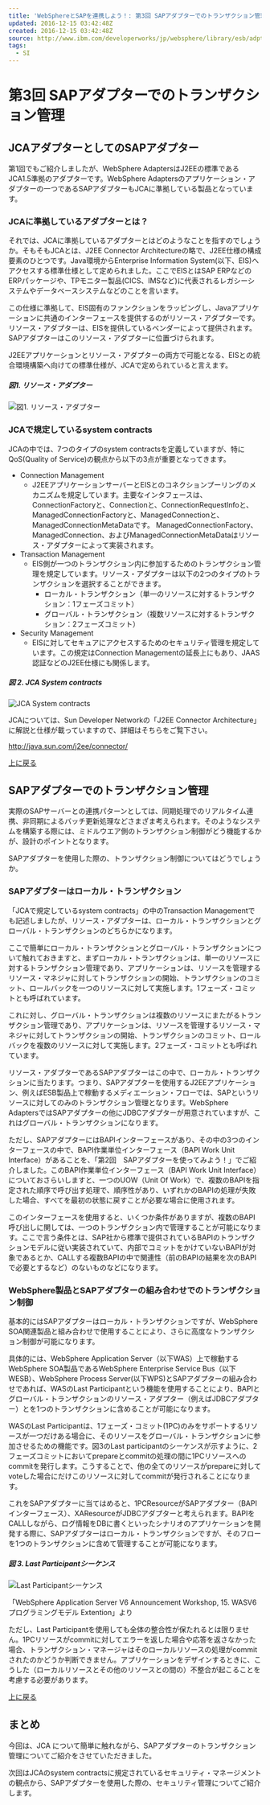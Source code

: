```yaml
---
title: 'WebSphereとSAPを連携しよう！: 第3回 SAPアダプターでのトランザクション管理'
updated: 2016-12-15 03:42:48Z
created: 2016-12-15 03:42:48Z
source: http://www.ibm.com/developerworks/jp/websphere/library/esb/adpt_sap/3.html
tags:
  - SI
---
```


# 第3回 SAPアダプターでのトランザクション管理

## JCAアダプターとしてのSAPアダプター

第1回でもご紹介しましたが、WebSphere AdaptersはJ2EEの標準であるJCA1.5準拠のアダプターです。WebSphere Adaptersのアプリケーション・アダプターの一つであるSAPアダプターもJCAに準拠している製品となっています。

### JCAに準拠しているアダプターとは？

それでは、JCAに準拠しているアダプターとはどのようなことを指すのでしょうか。そもそもJCAとは、J2EE Connector Architectureの略で、J2EE仕様の構成要素のひとつです。Java環境からEnterprise Information System(以下、EIS)へアクセスする標準仕様として定められました。ここでEISとはSAP ERPなどのERPパッケージや、TPモニター製品(CICS、IMSなど)に代表されるレガシーシステムやデータベースシステムなどのことを言います。

この仕様に準拠して、EIS固有のファンクションをラッピングし、Javaアプリケーションに共通のインターフェースを提供するのがリソース・アダプターです。リソース・アダプターは、EISを提供しているベンダーによって提供されます。SAPアダプターはこのリソース・アダプターに位置づけられます。

J2EEアプリケーションとリソース・アダプターの両方で可能となる、EISとの統合環境構築へ向けての標準仕様が、JCAで定められていると言えます。

##### 図1. リソース・アダプター

![図1. リソース・アダプター](../_resources/fig3_1.gif)

### JCAで規定しているsystem contracts

JCAの中では、7つのタイプのsystem contractsを定義していますが、特にQoS(Quality of Service)の観点から以下の3点が重要となってきます。

- Connection Management
    - J2EEアプリケーションサーバーとEISとのコネクションプーリングのメカニズムを規定しています。主要なインタフェースは、ConnectionFactoryと、Connectionと、ConnectionRequestInfoと、ManagedConnectionFactoryと、ManagedConnectionと、ManagedConnectionMetaDataです。 ManagedConnectionFactory、ManagedConnection、およびManagedConnectionMetaDataはリソース・アダプターによって実装されます。
- Transaction Management
    - EIS側が一つのトランザクション内に参加するためのトランザクション管理を規定しています。リソース・アダプターは以下の2つのタイプのトランザクションを選択することができます。
        - ローカル・トランザクション（単一のリソースに対するトランザクション：1フェーズコミット）
        - グローバル・トランザクション（複数リソースに対するトランザクション：2フェーズコミット）
- Security Management
    - EISに対してセキュアにアクセスするためのセキュリティ管理を規定しています。この規定はConnection Managementの延長上にもあり、JAAS認証などのJ2EE仕様にも関係します。

##### 図 2. JCA System contracts

![JCA System contracts](../_resources/fig3_2.gif)

JCAについては、Sun Developer Networkの「J2EE Connector Architecture」に解説と仕様が載っていますので、詳細はそちらをご覧下さい。

http://java.sun.com/j2ee/connector/

[上に戻る](http://www.ibm.com/developerworks/jp/websphere/library/esb/adpt_sap/3.html#ibm-pcon)

## SAPアダプターでのトランザクション管理

実際のSAPサーバーとの連携パターンとしては、同期処理でのリアルタイム連携、非同期によるバッチ更新処理などさまざま考えられます。そのようなシステムを構築する際には、ミドルウエア側のトランザクション制御がどう機能するかが、設計のポイントとなります。

SAPアダプターを使用した際の、トランザクション制御についてはどうでしょうか。

### SAPアダプターはローカル・トランザクション

「JCAで規定しているsystem contracts」の中のTransaction Managementでも記述しましたが、リソース・アダプターは、ローカル・トランザクションとグローバル・トランザクションのどちらかになります。

ここで簡単にローカル・トランザクションとグローバル・トランザクションについて触れておきますと、まずローカル・トランザクションは、単一のリソースに対するトランザクション管理であり、アプリケーションは、リソースを管理するリソース・マネジャに対してトランザクションの開始、トランザクションのコミット、ロールバックを一つのリソースに対して実施します。1フェーズ・コミットとも呼ばれています。

これに対し、グローバル・トランザクションは複数のリソースにまたがるトランザクション管理であり、アプリケーションは、リソースを管理するリソース・マネジャに対してトランザクションの開始、トランザクションのコミット、ロールバックを複数のリソースに対して実施します。2フェーズ・コミットとも呼ばれています。

リソース・アダプターであるSAPアダプターはこの中で、ローカル・トランザクションに当たります。つまり、SAPアダプターを使用するJ2EEアプリケーション、例えばESB製品上で稼動するメディエーション・フローでは、SAPというリソースに対してのみのトランザクション管理となります。WebSphere　AdaptersではSAPアダプターの他にJDBCアダプターが用意されていますが、これはグローバル・トランザクションになります。

ただし、SAPアダプターにはBAPIインターフェースがあり、その中の3つのインターフェースの中で、BAPI作業単位インターフェース（BAPI Work Unit Interface）があることを、「第2回　SAPアダプターを使ってみよう！」でご紹介しました。このBAPI作業単位インターフェース（BAPI Work Unit Interface）についておさらいしますと、一つのUOW（Unit Of Work）で、複数のBAPIを指定された順序で呼び出す処理で、順序性があり、いずれかのBAPIの処理が失敗した場合、すべてを最初の状態に戻すことが必要な場合に使用されます。

このインターフェースを使用すると、いくつか条件がありますが、複数のBAPI呼び出しに関しては、一つのトランザクション内で管理することが可能になります。ここで言う条件とは、SAP社から標準で提供されているBAPIのトランザクションモデルに従い実装されていて、内部でコミットをかけていないBAPIが対象であるとか、CALLする複数BAPIの中で関連性（前のBAPIの結果を次のBAPIで必要とするなど）のないものなどになります。

### WebSphere製品とSAPアダプターの組み合わせでのトランザクション制御

基本的にはSAPアダプターはローカル・トランザクションですが、WebSphere SOA関連製品と組み合わせで使用することにより、さらに高度なトランザクション制御が可能になります。

具体的には、WebSphere Application Server（以下WAS）上で稼動するWebSphere SOA製品であるWebSphere Enterprise Service Bus（以下WESB）、WebSphere Process Server(以下WPS)とSAPアダプターの組み合わせであれば、WASのLast Participantという機能を使用することにより、BAPIとグローバル・トランザクションのリソース・アダプター（例えばJDBCアダプター）とを1つのトランザクションに含めることが可能になります。

WASのLast Participantは、1フェーズ・コミット(1PC)のみをサポートするリソースが一つだけある場合に、そのリソースをグローバル・トランザクションに参加させるための機能です。図3のLast participantのシーケンスが示すように、2フェーズコミットにおいてprepareとcommitの処理の間に1PCリソースへのcommitを発行します。こうすることで、他の全てのリソースがprepareに対してvoteした場合にだけこのリソースに対してcommitが発行されることになります。

これをSAPアダプターに当てはめると、1PCResourceがSAPアダプター（BAPIインターフェース）、XAResourceがJDBCアダプターと考えられます。BAPIをCALLしながら、ログ情報をDBに書くといったシナリオのアプリケーションを開発する際に、SAPアダプターはローカル・トランザクションですが、そのフローを1つのトランザクションに含めて管理することが可能になります。

##### 図 3. Last Participantシーケンス

![Last Participantシーケンス](../_resources/fig3_3.gif)

「WebSphere Application Server V6 Announcement Workshop, 15. WASV6プログラミングモデル Extention」より

ただし、Last Participantを使用しても全体の整合性が保たれるとは限りません。1PCリソースがcommitに対してエラーを返した場合や応答を返さなかった場合、トランザクション・マネージャはそのローカルリソースの処理がcommitされたのかどうか判断できません。アプリケーションをデザインするときに、こうした（ローカルリソースとその他のリソースとの間の）不整合が起こることを考慮する必要があります。

[上に戻る](http://www.ibm.com/developerworks/jp/websphere/library/esb/adpt_sap/3.html#ibm-pcon)

## まとめ

今回は、JCA について簡単に触れながら、SAPアダプターのトランザクション管理についてご紹介をさせていただきました。

次回はJCAのsystem contractsに規定されているセキュリティ・マネージメントの観点から、SAPアダプターを使用した際の、セキュリティ管理についてご紹介します。